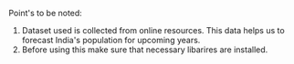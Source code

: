 Point's to be noted:
1. Dataset used is collected from online resources. This data helps us to forecast India's population for upcoming years.
2. Before using this make sure that necessary libarires are installed.
